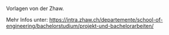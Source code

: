 Vorlagen von der Zhaw.

Mehr Infos unter:
https://intra.zhaw.ch/departemente/school-of-engineering/bachelorstudium/projekt-und-bachelorarbeiten/

